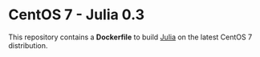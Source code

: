 CentOS 7 - Julia 0.3
====================

This repository contains a **Dockerfile** to build [Julia](http://julialang.org/) on the latest CentOS 7 distribution.


